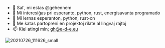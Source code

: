 - 👋 Sal', mi estas @gehennem
- 👀 Mi interesiĝas pri esperanto, python, rust, energisavanta programado     
- 🌱 Mi lernas esperanton, python, rust-on 
- 💞️ Me ŝatas partopreni en projektoj rilate al lingvaj rajtoj
- 📫 Kiel atingi min;  gh@e-d-e.eu

<!---
gehennem/gehennem is ✨ a special ✨ repository because its `README.md` (this file) appears on your GitHub profile.
You can click the Preview link to take a look at your changes.
--->
![20210726_111626_small](https://user-images.githubusercontent.com/7871399/168986959-ca4e2cd1-75fb-4661-b4ca-bc7fa42035ae.jpg)
